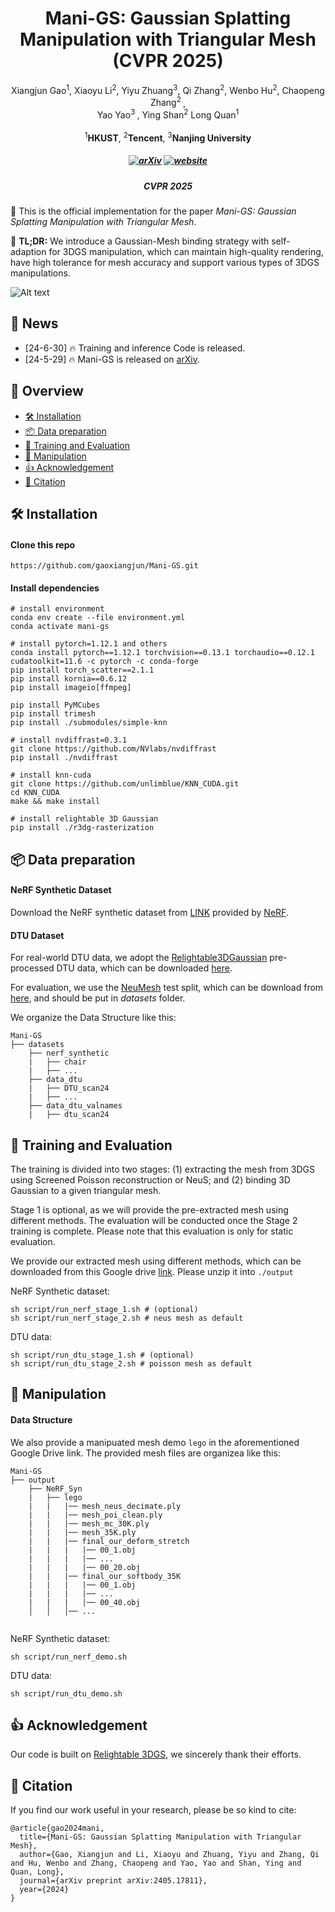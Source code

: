 <h1 align="center">Mani-GS: Gaussian Splatting Manipulation with Triangular Mesh (CVPR 2025)</h1>

<p align="center">
<a target="_blank">Xiangjun Gao<sup>1</sup></a>, 
<a target="_blank">Xiaoyu Li<sup>2</sup></a>, 
<a target="_blank">Yiyu Zhuang<sup>3</sup></a>, 
<a target="_blank">Qi Zhang<sup>2</sup></a>, 
<a target="_blank">Wenbo Hu<sup>2</sup></a>, 
<a target="_blank">Chaopeng Zhang<sup>2<i class="fa fa-envelope"> </i></sup></a>, 
<br>
<a target="_blank">Yao Yao<sup>3<i class="fa fa-envelope"> </i></sup></a></h5>,
<a target="_blank">Ying Shan<sup>2</sup></a>
<a target="_blank">Long Quan<sup>1</sup></a>
<br>
<br><sup>1</sup><b>HKUST</b>, <sup>2</sup><b>Tencent</b>,  <sup>3</sup><b>Nanjing University</b>
</p>

<!-- ### <p align="center">[Project Page ](https://gaoxiangjun.github.io/mani_gs)  |  [ArXiv](https://arxiv.org/abs/2405.17811)</p> -->

<h5 align="center">

[![arXiv](https://img.shields.io/badge/Arxiv-2405.17811-b31b1b.svg?logo=arXiv)](https://arxiv.org/abs/2405.17811)
[![website](https://img.shields.io/badge/Project-Website-brightgreen)](https://gaoxiangjun.github.io/mani_gs)
<!-- [![Twitter](https://img.shields.io/badge/Twitter-🔥%2036k%20views-b31b1b.svg?style=social&logo=twitter)](https://twitter.com/_akhaliq/status/1768484390873477480) <br> -->
</h5>

<h5 align="center">
    <p><b>CVPR 2025</b></p>
</h5>
    

🤗 This is the official implementation for the paper *Mani-GS: Gaussian Splatting Manipulation with Triangular Mesh*. 

🤗 **TL;DR:** 
We introduce a Gaussian-Mesh binding strategy with self-adaption for 3DGS manipulation, which can maintain high-quality rendering,  have high tolerance for mesh accuracy and support various types of 3DGS manipulations.

![Alt text](assets/teaser.gif)
## 📣 News
- [24-6-30] 🔥 Training and inference Code is released.
- [24-5-29] 🔥 Mani-GS is released on [arXiv](https://arxiv.org/abs/2405.17811).

<!-- ## 👀 Todo
- [x] Release the [arXiv] version.
- [ ] Code Refactoring (now is also a little dirty, sorry for that). -->

## 🌟 Overview
- [🛠️ Installation](https://github.com/gaoxiangjun/Mani-GS?tab=readme-ov-file#%EF%B8%8F-installation)
- [📦 Data preparation](https://github.com/gaoxiangjun/Mani-GS?tab=readme-ov-file#-data-preparation)
- [🚀 Training and Evaluation](https://github.com/gaoxiangjun/Mani-GS?tab=readme-ov-file#-training-and-evaluation)
- [💫 Manipulation](https://github.com/gaoxiangjun/Mani-GS?tab=readme-ov-file#-manipulation)
- [👍 Acknowledgement](https://github.com/gaoxiangjun/Mani-GS?tab=readme-ov-file#-acknowledgement)
- [📘 Citation](https://github.com/gaoxiangjun/Mani-GS?tab=readme-ov-file#-citation)


## 🛠️ Installation
#### Clone this repo
```shell
https://github.com/gaoxiangjun/Mani-GS.git
```
#### Install dependencies
```shell
# install environment
conda env create --file environment.yml
conda activate mani-gs

# install pytorch=1.12.1 and others
conda install pytorch==1.12.1 torchvision==0.13.1 torchaudio==0.12.1 cudatoolkit=11.6 -c pytorch -c conda-forge
pip install torch_scatter==2.1.1
pip install kornia==0.6.12
pip install imageio[ffmpeg]

pip install PyMCubes
pip install trimesh
pip install ./submodules/simple-knn

# install nvdiffrast=0.3.1
git clone https://github.com/NVlabs/nvdiffrast
pip install ./nvdiffrast

# install knn-cuda
git clone https://github.com/unlimblue/KNN_CUDA.git
cd KNN_CUDA
make && make install

# install relightable 3D Gaussian
pip install ./r3dg-rasterization
```

## 📦 Data preparation
####  NeRF Synthetic Dataset
Download the NeRF synthetic dataset from [LINK](https://drive.google.com/drive/folders/1JDdLGDruGNXWnM1eqY1FNL9PlStjaKWi?usp=drive_link) provided by [NeRF](https://github.com/bmild/nerf).

#### DTU Dataset
For real-world DTU data, we adopt the [Relightable3DGaussian](https://github.com/NJU-3DV/Relightable3DGaussian) pre-processed DTU data, which can be downloaded [here](https://box.nju.edu.cn/f/d9858b670ab9480fb526/?dl=1).  

For evaluation, we use the [NeuMesh](https://www.dropbox.com/scl/fi/0pkd77wkv9wl0m35ozy1l/DTU.zip?dl=0&e=1&file_subpath=%2FDTU&rlkey=5bf1m5lyp7ynx5tkrylnv9hil&st=7xcfqux5) test split, which can be download from [here](https://www.dropbox.com/scl/fi/0pkd77wkv9wl0m35ozy1l/DTU.zip?dl=0&e=1&file_subpath=%2FDTU&rlkey=5bf1m5lyp7ynx5tkrylnv9hil&st=7xcfqux5), and should be put in *datasets* folder.

We organize the Data Structure like this:

```
Mani-GS
├── datasets
    ├── nerf_synthetic
    |   ├── chair
    |   ├── ...
    ├── data_dtu
    |   ├── DTU_scan24
    |   ├── ...
    ├── data_dtu_valnames
    |   ├── dtu_scan24
```


## 🚀 Training and Evaluation
The training is divided into two stages: (1) extracting the mesh from 3DGS using Screened Poisson reconstruction or NeuS; and (2) binding 3D Gaussian to a given triangular mesh. 

Stage 1 is optional, as we will provide the pre-extracted mesh using different methods. The evaluation will be conducted once the Stage 2 training is complete. Please note that this evaluation is only for static evaluation.

We provide our extracted mesh using different methods, which can be downloaded from this Google drive [link](https://drive.google.com/file/d/1Ox0dhiKMfiLc5Rly01h0viJVCd2rHtcr/view?usp=drive_link). Please unzip it into `./output`

NeRF Synthetic dataset:
```
sh script/run_nerf_stage_1.sh # (optional)
sh script/run_nerf_stage_2.sh # neus mesh as default
```
DTU data:
```
sh script/run_dtu_stage_1.sh # (optional)
sh script/run_dtu_stage_2.sh # poisson mesh as default
```

## 💫 Manipulation
#### Data Structure
We also provide a manipuated mesh demo `lego` in the aforementioned Google Drive link.
The provided mesh files are organizea like this:

```
Mani-GS
├── output
    ├── NeRF_Syn
    |   ├── lego
    |   |   |── mesh_neus_decimate.ply
    |   |   |── mesh_poi_clean.ply
    |   |   |── mesh_mc_30K.ply
    |   |   |── mesh_35K.ply
    |   |   |── final_our_deform_stretch
    |   |   |   |── 00_1.obj
    |   |   |   |── ...
    |   |   |   |── 00_20.obj
    |   |   |── final_our_softbody_35K
    |   |   |   |── 00_1.obj
    |   |   |   |── ...
    |   |   |   |── 00_40.obj
    │   │   │── ...
    
```
NeRF Synthetic dataset:
```
sh script/run_nerf_demo.sh
```
DTU data:
```
sh script/run_dtu_demo.sh
```
## 👍 Acknowledgement
Our code is built on [Relightable 3DGS](https://github.com/NJU-3DV/Relightable3DGaussian), we sincerely thank their efforts.

## 📘 Citation
If you find our work useful in your research, please be so kind to cite:
```
@article{gao2024mani,
  title={Mani-GS: Gaussian Splatting Manipulation with Triangular Mesh},
  author={Gao, Xiangjun and Li, Xiaoyu and Zhuang, Yiyu and Zhang, Qi and Hu, Wenbo and Zhang, Chaopeng and Yao, Yao and Shan, Ying and Quan, Long},
  journal={arXiv preprint arXiv:2405.17811},
  year={2024}
}
```
